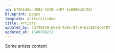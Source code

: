 ```yaml
---
id: b7051d5e-d583-4219-a407-1e8690a5f26f
blueprint: pages
template: artists/index
title: Artists
updated_by: ad749039-6e8d-459a-87c9-b5586fdc0707
updated_at: 1649789272
---
```

Some artists content